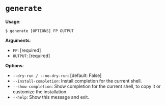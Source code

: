 # `generate`

**Usage**:

```console
$ generate [OPTIONS] FP OUTPUT
```

**Arguments**:

* `FP`: [required]
* `OUTPUT`: [required]

**Options**:

* `--dry-run / --no-dry-run`: [default: False]
* `--install-completion`: Install completion for the current shell.
* `--show-completion`: Show completion for the current shell, to copy it or customize the installation.
* `--help`: Show this message and exit.
